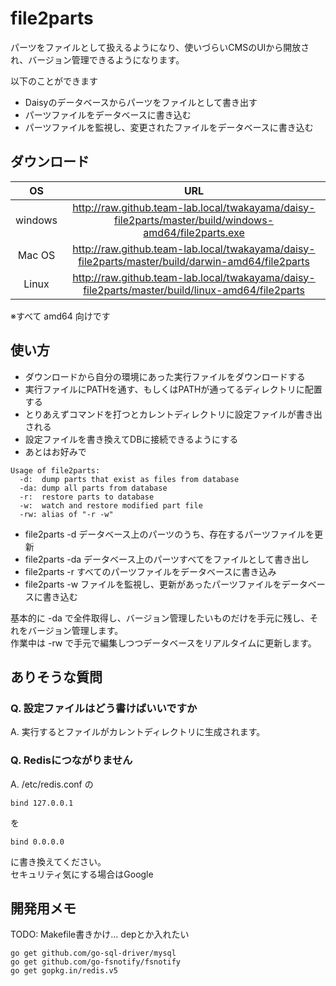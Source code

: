 file2parts
==========

パーツをファイルとして扱えるようになり、使いづらいCMSのUIから開放され、バージョン管理できるようになります。

以下のことができます

* Daisyのデータベースからパーツをファイルとして書き出す
* パーツファイルをデータベースに書き込む
* パーツファイルを監視し、変更されたファイルをデータベースに書き込む

## ダウンロード

| OS | URL |
|:--:|:---:|
| windows | http://raw.github.team-lab.local/twakayama/daisy-file2parts/master/build/windows-amd64/file2parts.exe |
| Mac OS | http://raw.github.team-lab.local/twakayama/daisy-file2parts/master/build/darwin-amd64/file2parts |
| Linux | http://raw.github.team-lab.local/twakayama/daisy-file2parts/master/build/linux-amd64/file2parts |

※すべて amd64 向けです

## 使い方

* ダウンロードから自分の環境にあった実行ファイルをダウンロードする
* 実行ファイルにPATHを通す、もしくはPATHが通ってるディレクトリに配置する
* とりあえずコマンドを打つとカレントディレクトリに設定ファイルが書き出される
* 設定ファイルを書き換えてDBに接続できるようにする
* あとはお好みで

```
Usage of file2parts:
  -d:  dump parts that exist as files from database
  -da: dump all parts from database
  -r:  restore parts to database
  -w:  watch and restore modified part file
  -rw: alias of "-r -w"
```

* file2parts -d データベース上のパーツのうち、存在するパーツファイルを更新
* file2parts -da データベース上のパーツすべてをファイルとして書き出し
* file2parts -r すべてのパーツファイルをデータベースに書き込み
* file2parts -w ファイルを監視し、更新があったパーツファイルをデータベースに書き込む

基本的に -da で全件取得し、バージョン管理したいものだけを手元に残し、それをバージョン管理します。  
作業中は -rw で手元で編集しつつデータベースをリアルタイムに更新します。

## ありそうな質問

### Q. 設定ファイルはどう書けばいいですか

A. 実行するとファイルがカレントディレクトリに生成されます。

### Q. Redisにつながりません

A. /etc/redis.conf の

```
bind 127.0.0.1
```

を

```
bind 0.0.0.0
```
に書き換えてください。  
セキュリティ気にする場合はGoogle

## 開発用メモ

TODO: Makefile書きかけ… depとか入れたい

```
go get github.com/go-sql-driver/mysql
go get github.com/go-fsnotify/fsnotify
go get gopkg.in/redis.v5
```
